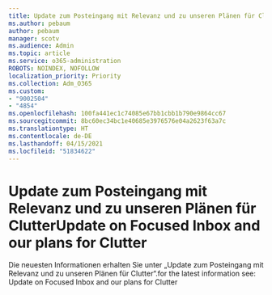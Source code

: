 ```yaml
---
title: Update zum Posteingang mit Relevanz und zu unseren Plänen für Clutter
ms.author: pebaum
author: pebaum
manager: scotv
ms.audience: Admin
ms.topic: article
ms.service: o365-administration
ROBOTS: NOINDEX, NOFOLLOW
localization_priority: Priority
ms.collection: Adm_O365
ms.custom:
- "9002504"
- "4854"
ms.openlocfilehash: 100fa441ec1c74085e67bb1cbb1b790e9864cc67
ms.sourcegitcommit: 8bc60ec34bc1e40685e3976576e04a2623f63a7c
ms.translationtype: HT
ms.contentlocale: de-DE
ms.lasthandoff: 04/15/2021
ms.locfileid: "51834622"
---
```

# <a name="update-on-focused-inbox-and-our-plans-for-clutter"></a><span data-ttu-id="e4768-102">Update zum Posteingang mit Relevanz und zu unseren Plänen für Clutter</span><span class="sxs-lookup"><span data-stu-id="e4768-102">Update on Focused Inbox and our plans for Clutter</span></span>

<span data-ttu-id="e4768-103">Die neuesten Informationen erhalten Sie unter „Update zum Posteingang mit Relevanz und zu unseren Plänen für Clutter“.</span><span class="sxs-lookup"><span data-stu-id="e4768-103">for the latest information see: Update on Focused Inbox and our plans for Clutter</span></span>

